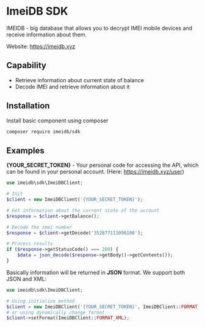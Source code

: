 # ImeiDB SDK
IMEIDB - big database that allows you to decrypt IMEI mobile devices and receive information about them.

Website: https://imeidb.xyz

## Capability

* Retrieve information about current state of balance
* Decode IMEI and retrieve information about it

## Installation
Install basic component using composer
```bash
composer require imeidb/sdk
```

## Examples
**{YOUR_SECRET_TOKEN}** - Your personal code for accessing the API, which can be found in your personal account. (Here: https://imeidb.xyz/user)

```php
use imeidb\sdk\ImeiDBClient;

# Init 
$client = new ImeiDBClient('{YOUR_SECRET_TOKEN}');

# Get information about the current state of the account
$response = $client->getBalance();

# Decode the imei number
$response = $client->getDecode('352877111096108');

# Process results
if ($response->getStatusCode() === 200) {
    $data = json_decode($response->getBody()->getContents());
}
```

Basically information will be returned in **JSON** format. We support both JSON and XML:

```php
use imeidb\sdk\ImeiDBClient;

# Using initialize method
$client = new ImeiDBClient('{YOUR_SECRET_TOKEN}', ImeiDBClient::FORMAT_XML);
# or using dynamically change format
$client->setFormat(ImeiDBClient::FORMAT_XML);
```
